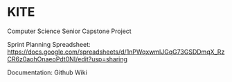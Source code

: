 # KITE
Computer Science Senior Capstone Project

Sprint Planning Spreadsheet: https://docs.google.com/spreadsheets/d/1nPWqxwmlJGqG73GSDDmqX_RzCR6z0aohOnaeoPdt0NI/edit?usp=sharing

Documentation: Github Wiki

